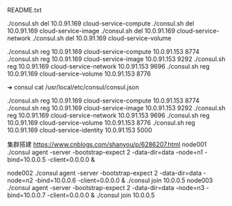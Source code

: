 README.txt

./consul.sh del 10.0.91.169 cloud-service-compute
./consul.sh del 10.0.91.169 cloud-service-image
./consul.sh del 10.0.91.169 cloud-service-network
./consul.sh del 10.0.91.169 cloud-service-volume

./consul.sh reg 10.0.91.169 cloud-service-compute 10.0.91.153 8774
./consul.sh reg 10.0.91.169 cloud-service-image 10.0.91.153 9292
./consul.sh reg 10.0.91.169 cloud-service-network 10.0.91.153 9696
./consul.sh reg 10.0.91.169 cloud-service-volume 10.0.91.153 8776

➜  consul cat /usr/local/etc/consul/consul.json

./consul.sh reg 10.0.91.169 cloud-service-compute 10.0.91.153 8774
./consul.sh reg 10.0.91.169 cloud-service-image 10.0.91.153 9292
./consul.sh reg 10.0.91.169 cloud-service-network 10.0.91.153 9696
./consul.sh reg 10.0.91.169 cloud-service-volume 10.0.91.153 8776
./consul.sh reg 10.0.91.169 cloud-service-identity 10.0.91.153 5000

集群搭建
https://www.cnblogs.com/shanyou/p/6286207.html
 node001 
 ./consul agent -server -bootstrap-expect 2 -data-dir=data -node=n1 -bind=10.0.0.5 -client=0.0.0.0 &
 
 node002
 ./consul agent -server -bootstrap-expect 2 -data-dir=data -node=n2 -bind=10.0.0.6 -client=0.0.0.0 &
 ./consul join 10.0.0.5
 node003
 ./consul agent -server -bootstrap-expect 2 -data-dir=data -node=n3 -bind=10.0.0.7 -client=0.0.0.0 &
 ./consul join 10.0.0.5